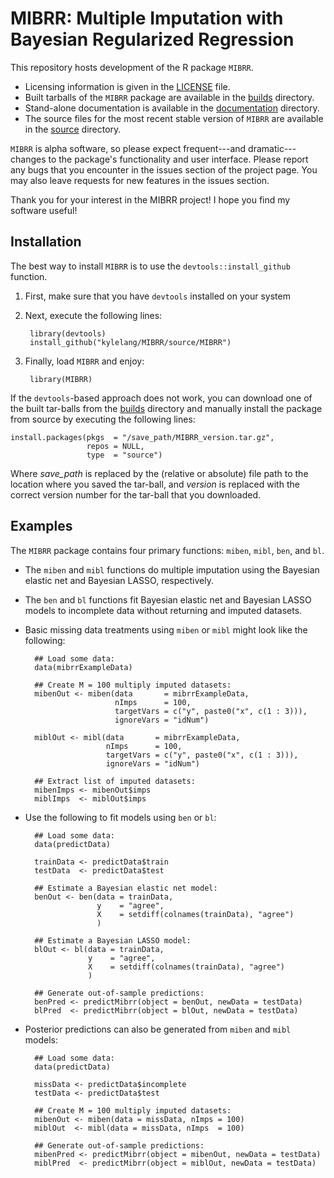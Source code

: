 # MIBRR: Multiple Imputation with Bayesian Regularized Regression
This repository hosts development of the R package `MIBRR`.

- Licensing information is given in the [LICENSE][] file.
- Built tarballs of the `MIBRR` package are available in the [builds][] 
  directory.
- Stand-alone documentation is available in the [documentation][docs] directory.
- The source files for the most recent stable version of `MIBRR` are available 
  in the [source][src] directory.

`MIBRR` is alpha software, so please expect frequent---and dramatic---changes to 
the package's functionality and user interface. Please report any bugs that you 
encounter in the issues section of the project page. You may also leave requests 
for new features in the issues section.

Thank you for your interest in the MIBRR project! I hope you find my software
useful!

## Installation
The best way to install `MIBRR` is to use the `devtools::install_github` 
function.

1. First, make sure that you have `devtools` installed on your system
2. Next, execute the following lines:

		library(devtools)
		install_github("kylelang/MIBRR/source/MIBRR")
    
3. Finally, load `MIBRR` and enjoy:

		library(MIBRR)

If the `devtools`-based approach does not work, you can download one of the
built tar-balls from the [builds][] directory and manually install the package
from source by executing the following lines:

	install.packages(pkgs  = "/save_path/MIBRR_version.tar.gz",
	                 repos = NULL,
                     type  = "source")

Where *save_path* is replaced by the (relative or absolute) file path to the
location where you saved the tar-ball, and *version* is replaced with the correct
version number for the tar-ball that you downloaded.

## Examples

The `MIBRR` package contains four primary functions: `miben`, `mibl`, `ben`, and 
`bl`. 

- The `miben` and `mibl` functions do multiple imputation using the Bayesian 
  elastic net and Bayesian LASSO, respectively. 
- The `ben` and `bl` functions fit Bayesian elastic net and Bayesian LASSO
  models to incomplete data without returning and imputed datasets.
- Basic missing data treatments using `miben` or `mibl` might look like the 
  following:

		## Load some data:
		data(mibrrExampleData)

		## Create M = 100 multiply imputed datasets:
		mibenOut <- miben(data       = mibrrExampleData,
                          nImps      = 100,
                          targetVars = c("y", paste0("x", c(1 : 3))),
                          ignoreVars = "idNum")
			  
		miblOut <- mibl(data       = mibrrExampleData,
                        nImps      = 100,
                        targetVars = c("y", paste0("x", c(1 : 3))),
                        ignoreVars = "idNum")
				
		## Extract list of imputed datasets:
		mibenImps <- mibenOut$imps
		miblImps  <- miblOut$imps
		
- Use the following to fit models using `ben` or `bl`:

		## Load some data:
		data(predictData)

		trainData <- predictData$train
		testData  <- predictData$test
		
		## Estimate a Bayesian elastic net model:
		benOut <- ben(data = trainData,
                      y    = "agree",
                      X    = setdiff(colnames(trainData), "agree")
                      )
		   
		## Estimate a Bayesian LASSO model:
		blOut <- bl(data = trainData,
                    y    = "agree",
                    X    = setdiff(colnames(trainData), "agree")
                    )

		## Generate out-of-sample predictions:
	    benPred <- predictMibrr(object = benOut, newData = testData)
		blPred  <- predictMibrr(object = blOut, newData = testData)
		
- Posterior predictions can also be generated from `miben` and `mibl` models:

		## Load some data:
		data(predictData)

		missData <- predictData$incomplete
		testData <- predictData$test
		
		## Create M = 100 multiply imputed datasets:
		mibenOut <- miben(data = missData, nImps = 100)
		miblOut  <- mibl(data = missData, nImps  = 100)
		
		## Generate out-of-sample predictions:
	    mibenPred <- predictMibrr(object = mibenOut, newData = testData)
		miblPred  <- predictMibrr(object = miblOut, newData = testData)
		
		
[builds]:  https://github.com/kylelang/MIBRR/tree/develop/builds/
[docs]:    https://github.com/kylelang/MIBRR/tree/develop/documentation/
[src]:     https://github.com/kylelang/MIBRR/tree/develop/source/MIBRR
[LICENSE]: https://github.com/kylelang/MIBRR/blob/develop/LICENSE
